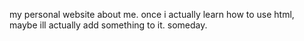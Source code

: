 my personal website about me. once i actually learn how to use html, maybe ill actually add something to it. someday.
